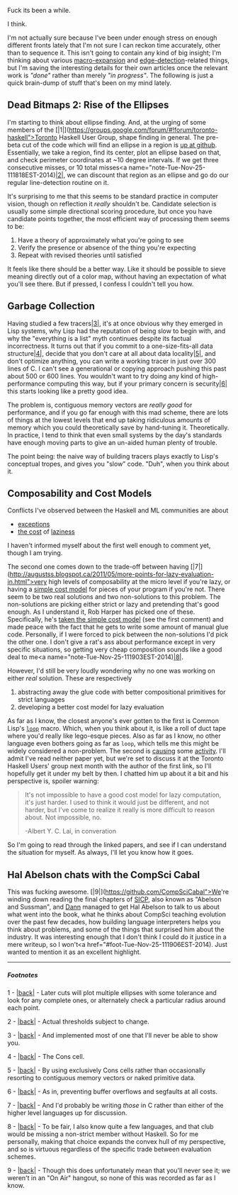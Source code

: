 Fuck its been a while.

I think.

I'm not actually sure because I've been under enough stress on enough different fronts lately that I'm not sure I can reckon time accurately, other than to sequence it. This isn't going to contain any kind of big insight; I'm thinking about various [macro-expansion](https://github.com/Inaimathi/cl-notebook) and [edge-detection](https://github.com/Inaimathi/edgy)-related things, but I'm saving the interesting details for their own articles once the relevant work is *"done"* rather than merely *"in progress"*. The following is just a quick brain-dump of stuff that's been on my mind lately.

## <a name="dead-bitmaps-rise-of-the-ellipses" href="#dead-bitmaps-rise-of-the-ellipses"></a>Dead Bitmaps 2: Rise of the Ellipses

I'm starting to think about ellipse finding. And, at the urging of some members of the <a name="note-Tue-Nov-25-111814EST-2014"></a>[|1|](https://groups.google.com/forum/#!forum/toronto-haskell">Toronto Haskell User Group</a>, shape finding in general. The pre-beta cut of the code which will find an ellipse in a region is [up at github](https://github.com/Inaimathi/edgy/blob/master/ShapeDetection.hs). Essentially, we take a region, find its center, plot an ellipse based on that[](#foot-Tue-Nov-25-111814EST-2014), and check perimeter coordinates at ~10 degree intervals. If we get three consecutive misses, or 10 total misses<a name="note-Tue-Nov-25-111818EST-2014)[|2|](#foot-Tue-Nov-25-111818EST-2014), we can discount that region as an ellipse and go do our regular line-detection routine on it.

It's surprising to me that this seems to be standard practice in computer vision, though on reflection it *really* shouldn't be. Candidate selection is usually some simple directional scoring procedure, but once you have candidate points together, the most efficient way of processing them seems to be:


1.   Have a theory of approximately what you're going to see
1.   Verify the presence or absence of the thing you're expecting
1.   Repeat with revised theories until satisfied


It feels like there should be a better way. Like it should be possible to sieve meaning directly out of a color map, without having an expectation of what you'll see there. But if pressed, I confess I couldn't tell you how.

## <a name="garbage-collection" href="#garbage-collection"></a>Garbage Collection

Having studied a few tracers<a name="note-Tue-Nov-25-111822EST-2014"></a>[|3|](#foot-Tue-Nov-25-111822EST-2014), it's at once obvious why they emerged in Lisp systems, why Lisp had the reputation of being slow to begin with, and why the "everything is a list" myth continues despite its factual incorrectness. It turns out that if you commit to a one-size-fits-all data structure<a name="note-Tue-Nov-25-111842EST-2014"></a>[|4|](#foot-Tue-Nov-25-111842EST-2014), decide that you don't care at all about data locality<a name="note-Tue-Nov-25-111848EST-2014"></a>[|5|](#foot-Tue-Nov-25-111848EST-2014), and don't optimize anything, you can write a working tracer in just over 300 lines of C. I can't see a generational or copying approach pushing this past about 500 or 600 lines. You wouldn't want to try doing any kind of high-performance computing this way, but if your primary concern is security<a name="note-Tue-Nov-25-111852EST-2014"></a>[|6|](#foot-Tue-Nov-25-111852EST-2014) this starts looking like a pretty good idea.

The problem is, contiguous memory vectors are *really good* for performance, and if you go far enough with this mad scheme, there are lots of things at the lowest levels that end up taking ridiculous amounts of memory which you could theoretically save by hand-tuning it. Theoretically. In practice, I tend to think that even small systems by the day's standards have enough moving parts to give an un-aided human plenty of trouble.

The point being: the naive way of building tracers plays exactly to Lisp's conceptual tropes, and gives you "slow" code. "Duh", when you think about it.

## <a name="composability-and-cost-models" href="#composability-and-cost-models"></a>Composability and Cost Models

Conflicts I've observed between the Haskell and ML communities are about


- [exceptions](http://existentialtype.wordpress.com/2012/12/03/exceptions-are-shared-secrets/)
- [the cost](http://existentialtype.wordpress.com/2011/04/24/the-real-point-of-laziness/) of [laziness](http://augustss.blogspot.ca/2011/05/more-points-for-lazy-evaluation-in.html)


I haven't informed myself about the first well enough to comment yet, though I am trying.

The second one comes down to the trade-off between having <a name="note-Tue-Nov-25-111900EST-2014"></a>[|7|](http://augustss.blogspot.ca/2011/05/more-points-for-lazy-evaluation-in.html">very high levels of composability at the micro level</a> if you're lazy, or having a [simple cost model](http://www.cs.cmu.edu/~rwh/papers/secp/secp.pdf) for pieces of your program if you're not. There seem to be two real solutions and two non-solutions to this problem. The non-solutions are picking either strict or lazy and pretending that's good enough. As I understand it, Rob Harper has picked one of these. Specifically, he's [taken the simple cost model](http://augustss.blogspot.ca/2011/05/more-points-for-lazy-evaluation-in.html) (see the first comment) and made peace with the fact that he gets to write some amount of manual glue code. Personally, if I were forced to pick between the non-solutions I'd pick the other one. I don't give a rat's ass about performance except in very specific situations[](#foot-Tue-Nov-25-111900EST-2014), so getting very cheap composition sounds like a good deal to me<a name="note-Tue-Nov-25-111903EST-2014)[|8|](#foot-Tue-Nov-25-111903EST-2014).

However, I'd still be very loudly wondering why no one was working on either *real* solution. These are respectively


1.   abstracting away the glue code with better compositional primitives for strict languages
1.   developing a better cost model for lazy evaluation


As far as I know, the closest anyone's ever gotten to the first is Common Lisp's [`loop`](http://www.gigamonkeys.com/book/loop-for-black-belts.html) macro. Which, when you think about it, is like a roll of duct tape where you'd really like lego-esque pieces. Also as far as I know, no other language even bothers going as far as `loop`, which tells me this might be widely considered a non-problem. The second is [causing](http://galois.com/wp-content/uploads/2014/08/pub_JL_NaturalSemanticsForLazyEvaluation.pdf) some [activity](http://www.vex.net/~trebla/haskell/lazy.xhtml). I'll admit I've read neither paper yet, but we're set to discuss it at the Toronto Haskell Users' group next month with the author of the first link, so I'll hopefully get it under my belt by then. I chatted him up about it a bit and his perspective is, spoiler warning:

>   It's not impossible to have a good cost model for lazy computation, it's just harder. I used to think it would just be different, and not harder, but I've come to realize it really is more difficult to reason about. Not impossible, no.  
>   
> -Albert Y. C. Lai, in converation  

So I'm going to read through the linked papers, and see if I can understand the situation for myself. As always, I'll let you know how it goes.

## <a name="hal-abelson-chats-with-the-compsci-cabal" href="#hal-abelson-chats-with-the-compsci-cabal"></a>Hal Abelson chats with the CompSci Cabal

This was fucking awesome. <a name="note-Tue-Nov-25-111906EST-2014"></a>[|9|](https://github.com/CompSciCabal">We</a>'re winding down reading the final chapters of [SICP](http://mitpress.mit.edu/sicp/full-text/book/book.html), also known as "Abelson and Sussman", and [Dann](https://github.com/dxnn) managed to get Hal Abelson to talk to us about what went into the book, what he thinks about CompSci teaching evolution over the past few decades, how building language interpreters helps you think about problems, and some of the things that surprised him about the industry. It was interesting enough that I don't think I could do it justice in a mere writeup, so I won't<a href="#foot-Tue-Nov-25-111906EST-2014). Just wanted to mention it as an excellent highlight.

* * *
##### Footnotes

1 - <a name="foot-Tue-Nov-25-111814EST-2014"></a>[|back|](#note-Tue-Nov-25-111814EST-2014) - Later cuts will plot multiple ellipses with some tolerance and look for any complete ones, or alternately check a particular radius around each point.

2 - <a name="foot-Tue-Nov-25-111818EST-2014"></a>[|back|](#note-Tue-Nov-25-111818EST-2014) - Actual thresholds subject to change.

3 - <a name="foot-Tue-Nov-25-111822EST-2014"></a>[|back|](#note-Tue-Nov-25-111822EST-2014) - And implemented most of one that I'll never be able to show you.

4 - <a name="foot-Tue-Nov-25-111842EST-2014"></a>[|back|](#note-Tue-Nov-25-111842EST-2014) - The Cons cell.

5 - <a name="foot-Tue-Nov-25-111848EST-2014"></a>[|back|](#note-Tue-Nov-25-111848EST-2014) - By using exclusively Cons cells rather than occasionally resorting to contiguous memory vectors or naked primitive data.

6 - <a name="foot-Tue-Nov-25-111852EST-2014"></a>[|back|](#note-Tue-Nov-25-111852EST-2014) - As in, preventing buffer overflows and segfaults at all costs.

7 - <a name="foot-Tue-Nov-25-111900EST-2014"></a>[|back|](#note-Tue-Nov-25-111900EST-2014) - And I'd probably be writing *those* in C rather than either of the higher level languages up for discussion.

8 - <a name="foot-Tue-Nov-25-111903EST-2014"></a>[|back|](#note-Tue-Nov-25-111903EST-2014) - To be fair, I also know quite a few languages, and that club would be missing a non-strict member without Haskell. So for me personally, making that choice expands the convex hull of my perspective, and so is virtuous regardless of the specific trade between evaluation schemes.

9 - <a name="foot-Tue-Nov-25-111906EST-2014"></a>[|back|](#note-Tue-Nov-25-111906EST-2014) - Though this does unfortunately mean that you'll never see it; we weren't in an "On Air" hangout, so none of this was recorded as far as I know.
